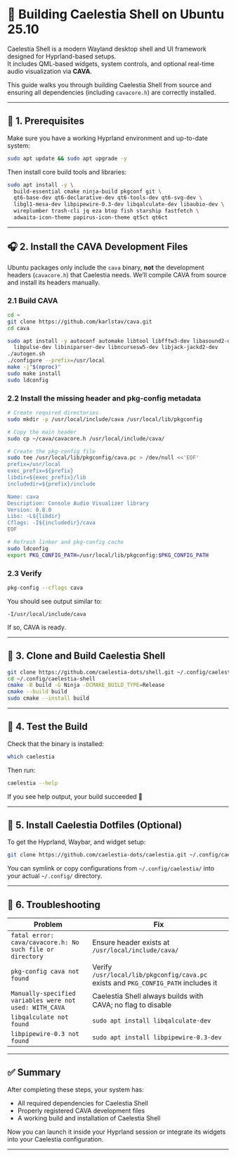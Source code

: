 # 🌌 Building Caelestia Shell on Ubuntu 25.10

Caelestia Shell is a modern Wayland desktop shell and UI framework designed for Hyprland-based setups.  
It includes QML-based widgets, system controls, and optional real-time audio visualization via **CAVA**.

This guide walks you through building Caelestia Shell from source and ensuring all dependencies (including `cavacore.h`) are correctly installed.

---

## 🧰 1. Prerequisites

Make sure you have a working Hyprland environment and up-to-date system:

```bash
sudo apt update && sudo apt upgrade -y
````

Then install core build tools and libraries:

```bash
sudo apt install -y \
  build-essential cmake ninja-build pkgconf git \
  qt6-base-dev qt6-declarative-dev qt6-tools-dev qt6-svg-dev \
  libgl1-mesa-dev libpipewire-0.3-dev libqalculate-dev libaubio-dev \
  wireplumber trash-cli jq eza btop fish starship fastfetch \
  adwaita-icon-theme papirus-icon-theme qt5ct qt6ct
```

---

## 🎧 2. Install the CAVA Development Files

Ubuntu packages only include the `cava` binary, **not** the development headers (`cavacore.h`) that Caelestia needs.
We’ll compile CAVA from source and install its headers manually.

### 2.1 Build CAVA

```bash
cd ~
git clone https://github.com/karlstav/cava.git
cd cava

sudo apt install -y autoconf automake libtool libfftw3-dev libasound2-dev \
  libpulse-dev libiniparser-dev libncursesw5-dev libjack-jackd2-dev
./autogen.sh
./configure --prefix=/usr/local
make -j"$(nproc)"
sudo make install
sudo ldconfig
```

### 2.2 Install the missing header and pkg-config metadata

```bash
# Create required directories
sudo mkdir -p /usr/local/include/cava /usr/local/lib/pkgconfig

# Copy the main header
sudo cp ~/cava/cavacore.h /usr/local/include/cava/

# Create the pkg-config file
sudo tee /usr/local/lib/pkgconfig/cava.pc > /dev/null <<'EOF'
prefix=/usr/local
exec_prefix=${prefix}
libdir=${exec_prefix}/lib
includedir=${prefix}/include

Name: cava
Description: Console Audio Visualizer library
Version: 0.8.0
Libs: -L${libdir}
Cflags: -I${includedir}/cava
EOF

# Refresh linker and pkg-config cache
sudo ldconfig
export PKG_CONFIG_PATH=/usr/local/lib/pkgconfig:$PKG_CONFIG_PATH
```

### 2.3 Verify

```bash
pkg-config --cflags cava
```

You should see output similar to:

```
-I/usr/local/include/cava
```

If so, CAVA is ready.

---

## 💫 3. Clone and Build Caelestia Shell

```bash
git clone https://github.com/caelestia-dots/shell.git ~/.config/caelestia-shell
cd ~/.config/caelestia-shell
cmake -B build -G Ninja -DCMAKE_BUILD_TYPE=Release
cmake --build build
sudo cmake --install build
```

---

## 🧪 4. Test the Build

Check that the binary is installed:

```bash
which caelestia
```

Then run:

```bash
caelestia --help
```

If you see help output, your build succeeded 🎉

---

## 🎨 5. Install Caelestia Dotfiles (Optional)

To get the Hyprland, Waybar, and widget setup:

```bash
git clone https://github.com/caelestia-dots/caelestia.git ~/.config/caelestia
```

You can symlink or copy configurations from `~/.config/caelestia/` into your actual `~/.config/` directory.

---

## 🧩 6. Troubleshooting

| Problem                                                   | Fix                                                                                |
| --------------------------------------------------------- | ---------------------------------------------------------------------------------- |
| `fatal error: cava/cavacore.h: No such file or directory` | Ensure header exists at `/usr/local/include/cava/`                                 |
| `pkg-config cava not found`                               | Verify `/usr/local/lib/pkgconfig/cava.pc` exists and `PKG_CONFIG_PATH` includes it |
| `Manually-specified variables were not used: WITH_CAVA`   | Caelestia Shell always builds with CAVA; no flag to disable                        |
| `libqalculate not found`                                  | `sudo apt install libqalculate-dev`                                                |
| `libpipewire-0.3 not found`                               | `sudo apt install libpipewire-0.3-dev`                                             |

---

## ✅ Summary

After completing these steps, your system has:

* All required dependencies for Caelestia Shell
* Properly registered CAVA development files
* A working build and installation of Caelestia Shell

Now you can launch it inside your Hyprland session or integrate its widgets into your Caelestia configuration.

---

